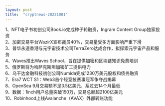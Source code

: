 ```yaml
---
layout: post
title:  "cryptnews-20221001"
---
```

1、NFT电子书初创公司Book.io完成种子轮融资，Ingram Content Group独家投资  
2、加密交易平台WazirX宣布裁员40%，交易量受多方面影响严重下滑  
3、普华永道香港与元宇宙技术公司TerraZero达成合作，拟探索元宇宙产品和服务  
4、Waves推出Waves School，旨在提供加密和区块链知识免费培训  
5、俄罗斯将为哈萨克斯坦加密矿工提供电力  
6、乌干达金融科技初创公司Numida完成1230万美元股权和债务融资  
7、Era7 WCT S1：Web3首个轻竞技赛事冠军争夺战揭幕  
8、OpenSea 9月交易额不足3.5亿美元，系过去14个月最低  
9、数据：1inch用户总量突破150万，交易总额超2100亿美元  
10、Robinhood上线Avalanche（AVAX）外部转账功能  
